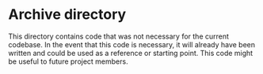 # Archive directory

This directory contains code that was not necessary for the current codebase.
In the event that this code is necessary, it will already have been written and could be used as a reference or starting point.
This code might be useful to future project members. 
